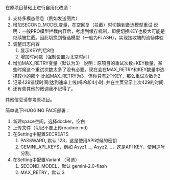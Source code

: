 在原项目基础上进行自用化改造：

1. 支持多模态信息（例如发送图片）
2. 增加SECOND_MODEL变量，在空回复（拦截）时切换到备选模型重试
   说明：一般PRO模型拦截内容后，考虑到缓存机制，即便切换KEY也极大可能是继续被拦截。因此切换到备选模型（一般为FLASH），实现接收端的流畅体验
3. 调整日志内容
   1. 显示KEY的后8位
   2. 增加时间戳（强制设置为北京时间）
4. 增加MAX_RETRY变量（默认为3）
   说明：原项目的重试次数=KEY数量，某些时候这个重试次数太多了没有必要。现在会在MAX_RETRY和KEY数量中选择较小的那个
   比如MAX_RETRY为3，但你只有2个KEY，那么重试次数为2
5. 记录429错误时间(达到速率上线)吗冷却4小时. 并在主页显示上次429的时间.
6. 还有些其他的微调我不记得了。

其他信息请参考原项目。

简单说下HUGGING FACE部署：

1. 新建space空间，选择docker，空白
2. 上传文件（切记不要上传readme.md）
3. 在Setting中配置SECREATS
   1. PASSWARD, 默认 123，这是使用API时候的密钥
   2. GEMINI_API_KEYS，例如 Asyz1...., Asyz2....，这是API KEY，使用逗号分割。
4. 在Setting中配置Variant （可选）
   1. SECOND_MODEL，默认 gemini-2.0-flash
   2. MAX_RETRY，默认 3

